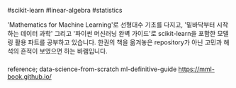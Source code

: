 #scikit-learn #linear-algebra #statistics


'Mathematics for Machine Learning'로 선형대수 기초를 다지고, '밑바닥부터 시작하는 데이터 과학' 그리고 '파이썬 머신러닝 완벽 가이드'로 scikit-learn을 포함한 모델링 활용 파트를 공부하고 있습니다. 한권의 책을 옮겨놓은 repository가 아닌 고민과 해석의 흔적이 보였으면 하는 바램입니다.

###
reference; 
data-science-from-scratch 
ml-definitive-guide
https://mml-book.github.io/

